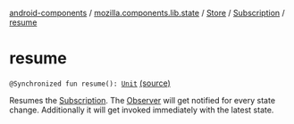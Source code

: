 [android-components](../../../index.md) / [mozilla.components.lib.state](../../index.md) / [Store](../index.md) / [Subscription](index.md) / [resume](./resume.md)

# resume

`@Synchronized fun resume(): `[`Unit`](https://kotlinlang.org/api/latest/jvm/stdlib/kotlin/-unit/index.html) [(source)](https://github.com/mozilla-mobile/android-components/blob/master/components/lib/state/src/main/java/mozilla/components/lib/state/Store.kt#L127)

Resumes the [Subscription](index.md). The [Observer](../../-observer.md) will get notified for every state change.
Additionally it will get invoked immediately with the latest state.

